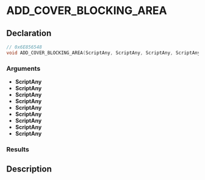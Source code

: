 # ADD_COVER_BLOCKING_AREA

## Declaration
```cpp
// 0x6E856548
void ADD_COVER_BLOCKING_AREA(ScriptAny, ScriptAny, ScriptAny, ScriptAny, ScriptAny, ScriptAny, ScriptAny, ScriptAny, ScriptAny);
```

### Arguments
- **ScriptAny**
- **ScriptAny**
- **ScriptAny**
- **ScriptAny**
- **ScriptAny**
- **ScriptAny**
- **ScriptAny**
- **ScriptAny**
- **ScriptAny**

### Results

## Description
